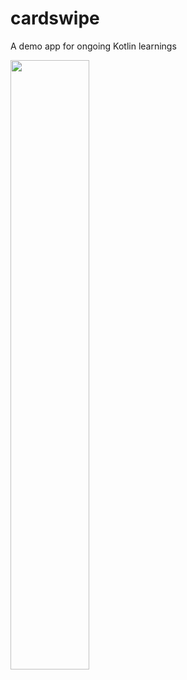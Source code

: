# cardswipe

A demo app for ongoing Kotlin learnings

<image src="https://github.com/alfonsogoberjr/cardswipe/raw/master/example.gif" width="50%">
